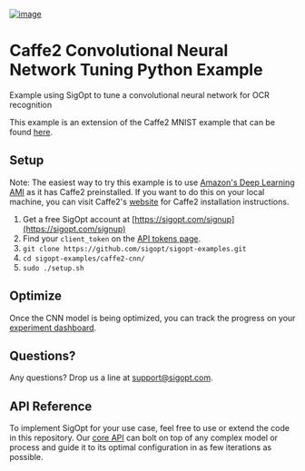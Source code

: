[![image](https://sigopt.com/static/img/SigOpt_logo_horiz.png?raw=true)](https://sigopt.com)

# Caffe2 Convolutional Neural Network Tuning Python Example

Example using SigOpt to tune a convolutional neural network for OCR recognition

This example is an extension of the Caffe2 MNIST example that can be found [here](https://caffe2.ai/docs/tutorial-MNIST.html).

## Setup

Note: The easiest way to try this example is to use [Amazon's Deep Learning AMI](https://aws.amazon.com/marketplace/pp/B01M0AXXQB) as it has Caffe2 preinstalled. If you want to do this on your local machine, you can visit Caffe2's [website](https://caffe2.ai/) for Caffe2 installation instructions.

1. Get a free SigOpt account at [https://sigopt.com/signup](https://sigopt.com/signup)
2. Find your `client_token` on the [API tokens page](https://sigopt.com/tokens).
3. `git clone https://github.com/sigopt/sigopt-examples.git`
4. `cd sigopt-examples/caffe2-cnn/`
5. `sudo ./setup.sh`

## Optimize

Once the CNN model is being optimized, you can track the progress on your [experiment dashboard](https://sigopt.com/experiments).

## Questions?
Any questions? Drop us a line at [support@sigopt.com](mailto:support@sigopt.com).

## API Reference
To implement SigOpt for your use case, feel free to use or extend the code in this repository. Our [core API](https://sigopt.com/docs) can bolt on top of any complex model or process and guide it to its optimal configuration in as few iterations as possible.
